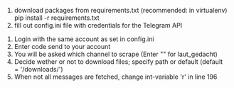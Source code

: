 <!-- README File regarding channel_to_csv.py -->

<!-- How to Use: First Steps -->
1. download packages from requirements.txt (recommended: in virtualenv)
    pip install -r requirements.txt
2. fill out config.ini file with credentials for the Telegram API

<!-- When running the script -->
1. Login with the same account as set in config.ini
2. Enter code send to your account
3. You will be asked which channel to scrape (Enter "" for laut_gedacht)
4. Decide wether or not to download files; specify path or default (default = '/downloads/')
5. When not all messages are fetched, change int-variable 'r' in line 196

